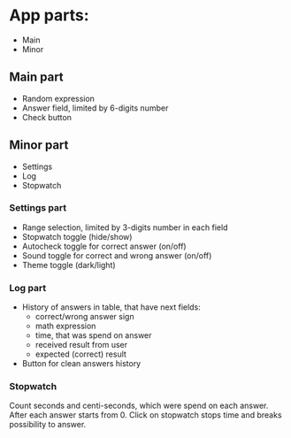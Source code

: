 # App parts:
  - Main
  - Minor

## Main part
  - Random expression
  - Answer field, limited by 6-digits number
  - Check button

## Minor part
  - Settings
  - Log
  - Stopwatch

### Settings part
  - Range selection, limited by 3-digits number in each field
  - Stopwatch toggle (hide/show)
  - Autocheck toggle for correct answer (on/off)
  - Sound toggle for correct and wrong answer (on/off)
  - Theme toggle (dark/light)

### Log part
  - History of answers in table, that have next fields:
    - correct/wrong answer sign
    - math expression
    - time, that was spend on answer
    - received result from user
    - expected (correct) result
  - Button for clean answers history

### Stopwatch
  Count seconds and centi-seconds, which were spend on each answer. 
  After each answer starts from 0. 
  Click on stopwatch stops time and breaks possibility to answer.
